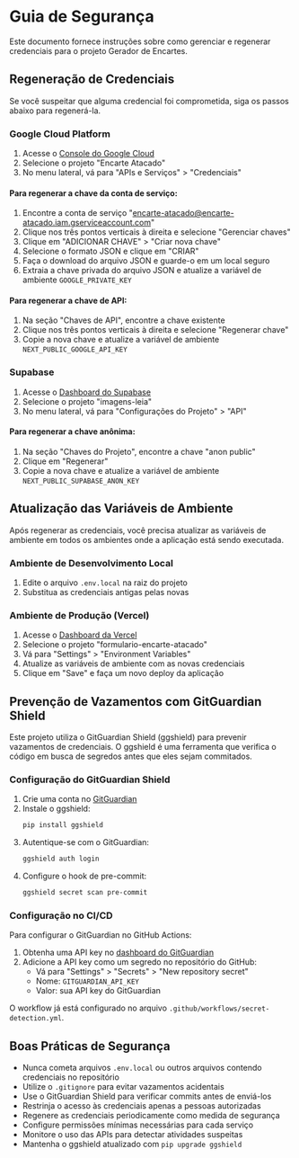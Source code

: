 # Guia de Segurança

Este documento fornece instruções sobre como gerenciar e regenerar credenciais para o projeto Gerador de Encartes.

## Regeneração de Credenciais

Se você suspeitar que alguma credencial foi comprometida, siga os passos abaixo para regenerá-la.

### Google Cloud Platform

1. Acesse o [Console do Google Cloud](https://console.cloud.google.com/)
2. Selecione o projeto "Encarte Atacado"
3. No menu lateral, vá para "APIs e Serviços" > "Credenciais"

#### Para regenerar a chave da conta de serviço:

1. Encontre a conta de serviço "encarte-atacado@encarte-atacado.iam.gserviceaccount.com"
2. Clique nos três pontos verticais à direita e selecione "Gerenciar chaves"
3. Clique em "ADICIONAR CHAVE" > "Criar nova chave"
4. Selecione o formato JSON e clique em "CRIAR"
5. Faça o download do arquivo JSON e guarde-o em um local seguro
6. Extraia a chave privada do arquivo JSON e atualize a variável de ambiente `GOOGLE_PRIVATE_KEY`

#### Para regenerar a chave de API:

1. Na seção "Chaves de API", encontre a chave existente
2. Clique nos três pontos verticais à direita e selecione "Regenerar chave"
3. Copie a nova chave e atualize a variável de ambiente `NEXT_PUBLIC_GOOGLE_API_KEY`

### Supabase

1. Acesse o [Dashboard do Supabase](https://app.supabase.io/)
2. Selecione o projeto "imagens-leia"
3. No menu lateral, vá para "Configurações do Projeto" > "API"

#### Para regenerar a chave anônima:

1. Na seção "Chaves do Projeto", encontre a chave "anon public"
2. Clique em "Regenerar"
3. Copie a nova chave e atualize a variável de ambiente `NEXT_PUBLIC_SUPABASE_ANON_KEY`

## Atualização das Variáveis de Ambiente

Após regenerar as credenciais, você precisa atualizar as variáveis de ambiente em todos os ambientes onde a aplicação está sendo executada.

### Ambiente de Desenvolvimento Local

1. Edite o arquivo `.env.local` na raiz do projeto
2. Substitua as credenciais antigas pelas novas

### Ambiente de Produção (Vercel)

1. Acesse o [Dashboard da Vercel](https://vercel.com/)
2. Selecione o projeto "formulario-encarte-atacado"
3. Vá para "Settings" > "Environment Variables"
4. Atualize as variáveis de ambiente com as novas credenciais
5. Clique em "Save" e faça um novo deploy da aplicação

## Prevenção de Vazamentos com GitGuardian Shield

Este projeto utiliza o GitGuardian Shield (ggshield) para prevenir vazamentos de credenciais. O ggshield é uma ferramenta que verifica o código em busca de segredos antes que eles sejam commitados.

### Configuração do GitGuardian Shield

1. Crie uma conta no [GitGuardian](https://dashboard.gitguardian.com/auth/signup)
2. Instale o ggshield:
   ```bash
   pip install ggshield
   ```
3. Autentique-se com o GitGuardian:
   ```bash
   ggshield auth login
   ```
4. Configure o hook de pre-commit:
   ```bash
   ggshield secret scan pre-commit
   ```

### Configuração no CI/CD

Para configurar o GitGuardian no GitHub Actions:

1. Obtenha uma API key no [dashboard do GitGuardian](https://dashboard.gitguardian.com/api)
2. Adicione a API key como um segredo no repositório do GitHub:
   - Vá para "Settings" > "Secrets" > "New repository secret"
   - Nome: `GITGUARDIAN_API_KEY`
   - Valor: sua API key do GitGuardian

O workflow já está configurado no arquivo `.github/workflows/secret-detection.yml`.

## Boas Práticas de Segurança

- Nunca cometa arquivos `.env.local` ou outros arquivos contendo credenciais no repositório
- Utilize o `.gitignore` para evitar vazamentos acidentais
- Use o GitGuardian Shield para verificar commits antes de enviá-los
- Restrinja o acesso às credenciais apenas a pessoas autorizadas
- Regenere as credenciais periodicamente como medida de segurança
- Configure permissões mínimas necessárias para cada serviço
- Monitore o uso das APIs para detectar atividades suspeitas
- Mantenha o ggshield atualizado com `pip upgrade ggshield`
